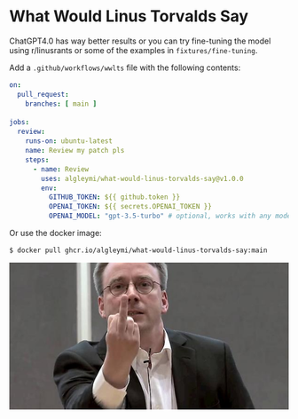 # What Would Linus Torvalds Say

ChatGPT4.0 has way better results or you can try fine-tuning the model using r/linusrants or some of the examples in `fixtures/fine-tuning`.

Add a `.github/workflows/wwlts` file with the following contents:
```yml
on:
  pull_request:
    branches: [ main ]

jobs:
  review:
    runs-on: ubuntu-latest
    name: Review my patch pls
    steps:
      - name: Review
        uses: algleymi/what-would-linus-torvalds-say@v1.0.0
        env:
          GITHUB_TOKEN: ${{ github.token }}
          OPENAI_TOKEN: ${{ secrets.OPENAI_TOKEN }}
          OPENAI_MODEL: "gpt-3.5-turbo" # optional, works with any model the token has access to
```

Or use the docker image:

```bash
$ docker pull ghcr.io/algleymi/what-would-linus-torvalds-say:main
```

<img src="./.github/torvalds.JPG" alt="Linus Torvalds giving you the finger." />